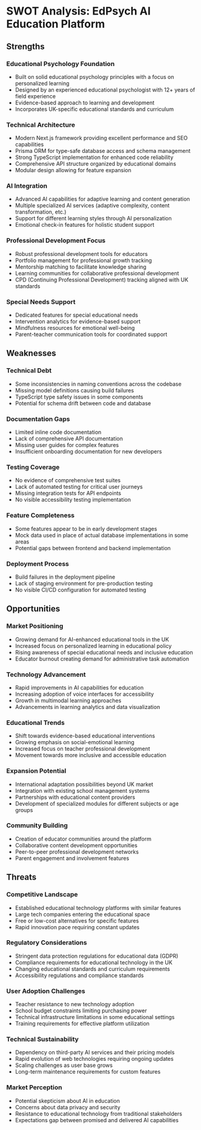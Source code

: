 # SWOT Analysis: EdPsych AI Education Platform

## Strengths

### Educational Psychology Foundation
- Built on solid educational psychology principles with a focus on personalized learning
- Designed by an experienced educational psychologist with 12+ years of field experience
- Evidence-based approach to learning and development
- Incorporates UK-specific educational standards and curriculum

### Technical Architecture
- Modern Next.js framework providing excellent performance and SEO capabilities
- Prisma ORM for type-safe database access and schema management
- Strong TypeScript implementation for enhanced code reliability
- Comprehensive API structure organized by educational domains
- Modular design allowing for feature expansion

### AI Integration
- Advanced AI capabilities for adaptive learning and content generation
- Multiple specialized AI services (adaptive complexity, content transformation, etc.)
- Support for different learning styles through AI personalization
- Emotional check-in features for holistic student support

### Professional Development Focus
- Robust professional development tools for educators
- Portfolio management for professional growth tracking
- Mentorship matching to facilitate knowledge sharing
- Learning communities for collaborative professional development
- CPD (Continuing Professional Development) tracking aligned with UK standards

### Special Needs Support
- Dedicated features for special educational needs
- Intervention analytics for evidence-based support
- Mindfulness resources for emotional well-being
- Parent-teacher communication tools for coordinated support

## Weaknesses

### Technical Debt
- Some inconsistencies in naming conventions across the codebase
- Missing model definitions causing build failures
- TypeScript type safety issues in some components
- Potential for schema drift between code and database

### Documentation Gaps
- Limited inline code documentation
- Lack of comprehensive API documentation
- Missing user guides for complex features
- Insufficient onboarding documentation for new developers

### Testing Coverage
- No evidence of comprehensive test suites
- Lack of automated testing for critical user journeys
- Missing integration tests for API endpoints
- No visible accessibility testing implementation

### Feature Completeness
- Some features appear to be in early development stages
- Mock data used in place of actual database implementations in some areas
- Potential gaps between frontend and backend implementation

### Deployment Process
- Build failures in the deployment pipeline
- Lack of staging environment for pre-production testing
- No visible CI/CD configuration for automated testing

## Opportunities

### Market Positioning
- Growing demand for AI-enhanced educational tools in the UK
- Increased focus on personalized learning in educational policy
- Rising awareness of special educational needs and inclusive education
- Educator burnout creating demand for administrative task automation

### Technology Advancement
- Rapid improvements in AI capabilities for education
- Increasing adoption of voice interfaces for accessibility
- Growth in multimodal learning approaches
- Advancements in learning analytics and data visualization

### Educational Trends
- Shift towards evidence-based educational interventions
- Growing emphasis on social-emotional learning
- Increased focus on teacher professional development
- Movement towards more inclusive and accessible education

### Expansion Potential
- International adaptation possibilities beyond UK market
- Integration with existing school management systems
- Partnerships with educational content providers
- Development of specialized modules for different subjects or age groups

### Community Building
- Creation of educator communities around the platform
- Collaborative content development opportunities
- Peer-to-peer professional development networks
- Parent engagement and involvement features

## Threats

### Competitive Landscape
- Established educational technology platforms with similar features
- Large tech companies entering the educational space
- Free or low-cost alternatives for specific features
- Rapid innovation pace requiring constant updates

### Regulatory Considerations
- Stringent data protection regulations for educational data (GDPR)
- Compliance requirements for educational technology in the UK
- Changing educational standards and curriculum requirements
- Accessibility regulations and compliance standards

### User Adoption Challenges
- Teacher resistance to new technology adoption
- School budget constraints limiting purchasing power
- Technical infrastructure limitations in some educational settings
- Training requirements for effective platform utilization

### Technical Sustainability
- Dependency on third-party AI services and their pricing models
- Rapid evolution of web technologies requiring ongoing updates
- Scaling challenges as user base grows
- Long-term maintenance requirements for custom features

### Market Perception
- Potential skepticism about AI in education
- Concerns about data privacy and security
- Resistance to educational technology from traditional stakeholders
- Expectations gap between promised and delivered AI capabilities
